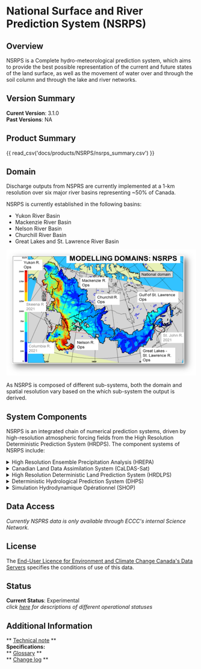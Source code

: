 # **National Surface and River Prediction System (NSRPS)**

## **Overview**

<p> NSRPS is a Complete hydro-meteorological prediction system, which aims to provide the best possible representation of the current 
and future states of the land surface, as well as the movement of water over and through the soil column and through the lake and river networks. </P>

## **Version Summary**

**Curent Version**: 3.1.0
<br>
**Past Versions**: NA 
<!-- <li> *[old_version](../NSRPS/previous_versions/nsrps.md)</li>
 -->
## **Product Summary**

{{ read_csv('docs/products/NSRPS/nsrps_summary.csv') }}


## **Domain**

<p>Discharge outputs from NSPRS are currently implemented at a 1-km resolution over six major river basins representing ~50% of Canada.

NSRPS is currently established in the following basins: 
<ul>
<li> Yukon River Basin </li>
<li> Mackenzie River Basin </li>
<li> Nelson River Basin  </li>
<li> Churchill River Basin </li>
<li> Great Lakes and St. Lawrence River Basin </li>
</ul> 
</p>

![alt text](NSRPS_domain.png "Title")

 <p> As NSRPS is composed of different sub-systems, both the domain and spatial resolution vary based on the which sub-system the output is derived. </p>
 
## **System Components**
<p> NSRPS is an integrated chain of numerical prediction systems, driven by high-resolution atmospheric forcing fields from the 
High Resolution Deterministic Prediction System (HRDPS). The component systems of NSRPS include: </p>

<details>
<summary>High Resolution Ensemble Precipitation Analysis (HREPA)</summary>
<li> Purpose : Precipitation analyses</li>
<li> Domain : Most of Canada plus transboundary areas of U.S.</li>
<li> Spatial Resolution: 2.5 km </li>
<li> Temporal Resolution : 6-hourly </li>
<li> Frequency : 4x / day at 00, 06, 12 and 18 UTC </li>
<li> Lead-time : 6 days (144 hrs) </li>
<li> Current Version : </li>
<li> Additional Information : </li>
</details>


<details>
<summary> Canadian Land Data Assimilation System (CaLDAS-Sat)</summary>
<li>  Purpose : Land surface analyses </li>
<li>  Domain : Most of Canada plus transboundary areas of U.S. </li>
<li>  Spatial Resolution : 2.5 km </li>
<li>  Temporal Resolution : Hourly </li>
<li>  Frequency : 2x / day at 00 and 12 UTC </li>
<li>  Lead-time : NA </li>
<li>  Current version : 2.1.3 </li>
<li>  additional information :  </li>
</details>


<details>
<summary> High Resolution Deterministic Land Prediction System (HRDLPS)</summary>
<li>  Purpose : Land-surface predictions </li>
<li>  Domain : Most of Canada plus transboundary areas of U.S. </li>
<li>  Spatial Resolution : 2.5 km </li>
<li>  Temporal Resolution: Hourly </li>
<li>  Frequency : 2x / day at 00 and 12 UTC </li>
<li>  Lead-time : 6 days (144 hrs) </li>
<li>  Current Version :  </li>
<li>  Additional Information : </li> 
</details>


<details>
<summary> Deterministic Hydrological Prediction System (DHPS)</summary>
<li>  Purpose :  Flow analyses and predictions </li> 
<li>  Domain : currently established in six major basins, including the Yukon, Mackenzie, Nelson, and Churchill rivers, 
the Great Lakes – St. Lawrence River basin, and the terrain draining into the Gulf of St. Lawrence. The Columbia, Skeena and St. John rivers are currently in development. </li> 
<li> Spatial Resolution : 1 km </li> 
<li> Temporal Resolution : Hourly </li> 
<li> Frequency : 2x / day at 00 and 12 UTC </li> 
<li> Lead-time : 6 days (144 hrs) </li> 
<li> Current Version : </li> 
<li> Additional Information : *[DHPS](../products/DHPS/DHPS-3.1.0.md)* </li>
</li> 
</details>

<details>
<summary> Simulation Hydrodynamique Opérationnel (SHOP)</summary>
<li>  Purpose :  Hydrodynamic analyses and predictions </li> 
<li>  Domain : St. Lawrence River (and some of its larger tributaries?) </li> 
<li>  Spatial Resolution : ~200 m or less </li> 
<li>  Temporal Resolution : Hourly </li> 
<li>  Frequency : 2x / day at 00 and 12 UTC </li> 
<li>  Lead-time : 6 days (144 hrs) </li> 
<li>  Current Version : </li> 
<li>  Additional Information : </li> 
</details>


## **Data Access**

*Currently NSPRS data is only available through ECCC's internal Science Network.*

## **License**

The [End-User Licence for Environment and Climate Change Canada's Data Servers](../../license/license.md) specifies the conditions of use of this data.


## **Status**

**Current Status**: Experimental
<br>
*click [here](../Status_definitions/status.md) for descriptions of different operational statuses*
 
## **Additional Information**

** [Technical note](./Tech_note_dhps_v310_e_Final_20210915.pdf) **
<br>
**Specifications:** 
<br> 
** [Glossary](../../additional_information/glossary/glossary.md ) **
<br>
** [Change log](../Status_definitions/status.md) **